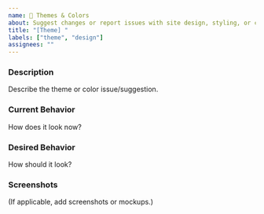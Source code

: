 ```yaml
---
name: 🎨 Themes & Colors
about: Suggest changes or report issues with site design, styling, or colors
title: "[Theme] "
labels: ["theme", "design"]
assignees: ""
---
```


### Description
Describe the theme or color issue/suggestion.

### Current Behavior
How does it look now?

### Desired Behavior
How should it look?

### Screenshots
(If applicable, add screenshots or mockups.)